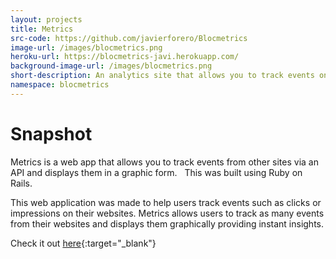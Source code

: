 ```yaml
---
layout: projects
title: Metrics
src-code: https://github.com/javierforero/Blocmetrics
image-url: /images/blocmetrics.png
heroku-url: https://blocmetrics-javi.herokuapp.com/
background-image-url: /images/blocmetrics.png
short-description: An analytics site that allows you to track events on your web apps
namespace: blocmetrics
---
```



Snapshot
============

Metrics is a web app that allows you to track events from other sites via an API and displays them in a graphic form.   This was built using Ruby on Rails.

This web application was made to help users track events such as clicks or impressions on their websites. Metrics allows users to track as many events from their websites and displays them graphically providing instant insights.

Check it out [here](https://blocmetrics-javi.herokuapp.com/){:target="_blank"}
